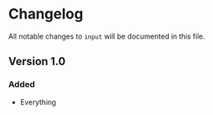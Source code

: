# Changelog

All notable changes to `input` will be documented in this file.

## Version 1.0

### Added
- Everything

